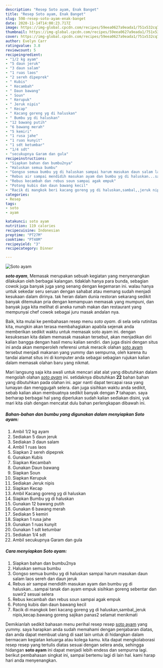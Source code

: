 ```yaml
---
description: "Resep Soto ayam, Enak Banget"
title: "Resep Soto ayam, Enak Banget"
slug: 598-resep-soto-ayam-enak-banget
date: 2020-11-14T14:00:23.717Z
image: https://img-global.cpcdn.com/recipes/59eea0627a9eada1/751x532cq70/soto-ayam-foto-resep-utama.jpg
thumbnail: https://img-global.cpcdn.com/recipes/59eea0627a9eada1/751x532cq70/soto-ayam-foto-resep-utama.jpg
cover: https://img-global.cpcdn.com/recipes/59eea0627a9eada1/751x532cq70/soto-ayam-foto-resep-utama.jpg
author: Evelyn Carr
ratingvalue: 3.8
reviewcount: 5
recipeingredient:
- "1/2 kg ayam"
- "5 daun jeruk"
- "3 daun salam"
- "1 ruas laos"
- "2 sereh dipeprek"
- " Kubis"
- " Kecambah"
- " Daun bawang"
- " Soun"
- " Kerupuk"
- " Jeruk nipis"
- " Kecap"
- " Kacang goreng yg di haluskan"
- " Bumbu yg di haluskan"
- "12 bawang putih"
- "6 bawang merah"
- "5 kemiri"
- "1 rusa jahe"
- "1 ruas kunyit"
- "1 sdt ketumbar"
- "1/4 sdt"
- "secukupnya Garam dan gula"
recipeinstructions:
- "Siapkan bahan dan bumbu2nya"
- "Haluskan semua bumbu"
- "Gongso semua bumbu yg di haluskan sampai harum masukan daun salam laos sereh dan daun jeruk"
- "Rebus air sampai mendidih masukan ayam dan bumbu yg di haluskan...sampai tanak dan ayam empuk sisihkan goreng sebentar dan suwir2 sesuai selera"
- "Rebus kecambah dan rebus soun sampai agak empuk"
- "Potong kubis dan daun bawang kecil"
- "Racik di mangkok beri kacang goreng yg di haluskan,sambal,,jeruk nipis,kecap.bawang goreng sajikan panas2 selamat menikmati"
categories:
- Resep
tags:
- soto
- ayam

katakunci: soto ayam 
nutrition: 119 calories
recipecuisine: Indonesian
preptime: "PT27M"
cooktime: "PT40M"
recipeyield: "3"
recipecategory: Dinner

---
```



![Soto ayam](https://img-global.cpcdn.com/recipes/59eea0627a9eada1/751x532cq70/soto-ayam-foto-resep-utama.jpg)

<b><i>soto ayam</i></b>, Memasak merupakan sebuah kegiatan yang menyenangkan dilakukan oleh berbagai kalangan. tidaklah hanya para bunda, sebagian cowok juga banyak juga yang senang dengan kegemaran ini. walau hanya untuk sekedar seru seruan dengan sahabat atau memang sudah menjadi kesukaan dalam dirinya. tak heran dalam dunia restoran sekarang sedikit banyak ditemukan pria dengan kemampuan memasak yang mumpuni, dan banyak juga kita melihat di aneka rumah makan dan restaurant yang mempunyai chef cowok sebagai juru masak andalan nya.



Baik, kita mulai ke pembahasan resep menu <i>soto ayam</i>. di sela sela rutinitas kita, mungkin akan terasa membahagiakan apabila sejenak anda memberikan sedikit waktu untuk memasak soto ayam ini. dengan kesuksesan kita dalam memasak masakan tersebut, akan menjadikan diri kalian bangga dengan hasil menu kalian sendiri. dan juga disini dengan situs ini anda akan memperoleh referensi untuk meracik olahan <u>soto ayam</u> tersebut menjadi makanan yang yummy dan sempurna, oleh karena itu tandai alamat situs ini di komputer anda sebagai sebagian rujukan kalian dalam memasak olahan baru yang nikmat.


Mari langsung saja kita awali untuk mencari alat alat yang dibutuhkan dalam mengolah olahan <u><i>soto ayam</i></u> ini. setidaknya dibutuhkan <b>22</b> bahan bahan yang dibutuhkan pada olahan ini. agar nanti dapat tercapai rasa yang lumayan dan menggugah selera. dan juga sisihkan waktu anda sedikit, sebab kalian akan membuatnya sedikit banyak dengan <b>7</b> tahapan. saya berharap berbagai hal yang diperlukan sudah kalian sediakan disini, yuk mari kita olah dengan mencatat dulu bahan perlengkapan dibawah ini.

<!--inarticleads1-->

##### Bahan-bahan dan bumbu yang digunakan dalam menyiapkan Soto ayam:

1. Ambil 1/2 kg ayam
1. Sediakan 5 daun jeruk
1. Sediakan 3 daun salam
1. Ambil 1 ruas laos
1. Siapkan 2 sereh dipeprek
1. Gunakan  Kubis
1. Siapkan  Kecambah
1. Gunakan  Daun bawang
1. Siapkan  Soun
1. Siapkan  Kerupuk
1. Sediakan  Jeruk nipis
1. Siapkan  Kecap
1. Ambil  Kacang goreng yg di haluskan
1. Siapkan  Bumbu yg di haluskan
1. Gunakan 12 bawang putih
1. Gunakan 6 bawang merah
1. Sediakan 5 kemiri
1. Siapkan 1 rusa jahe
1. Gunakan 1 ruas kunyit
1. Gunakan 1 sdt ketumbar
1. Sediakan 1/4 sdt
1. Ambil secukupnya Garam dan gula




<!--inarticleads2-->

##### Cara menyiapkan Soto ayam:

1. Siapkan bahan dan bumbu2nya
1. Haluskan semua bumbu
1. Gongso semua bumbu yg di haluskan sampai harum masukan daun salam laos sereh dan daun jeruk
1. Rebus air sampai mendidih masukan ayam dan bumbu yg di haluskan...sampai tanak dan ayam empuk sisihkan goreng sebentar dan suwir2 sesuai selera
1. Rebus kecambah dan rebus soun sampai agak empuk
1. Potong kubis dan daun bawang kecil
1. Racik di mangkok beri kacang goreng yg di haluskan,sambal,,jeruk nipis,kecap.bawang goreng sajikan panas2 selamat menikmati




Demikianlah sedikit bahasan menu perihal resep resep <u>soto ayam</u> yang yummy. saya harapkan anda sudah memahami dengan penjabaran diatas, dan anda dapat membuat ulang di saat lain untuk di hidangkan dalam bermacam kegiatan keluarga atau kolega kamu. kita dapat mengkolaborasi resep resep yang tertulis diatas sesuai dengan selera anda, sehingga hidangan <b>soto ayam</b> ini dapat menjadi lebih endess dan sempurna lagi. berikut pembahasan singkat ini, sampai bertemu lagi di lain hal. kami harap hari anda menyenangkan.
